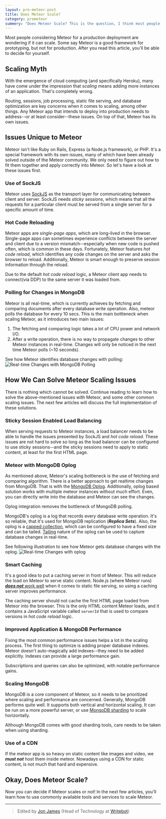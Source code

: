 ```yaml
---
layout: pro-meteor-post
title: Does Meteor Scale?
category: prometeor
summery: "Does Meteor Scale? This is the question, I think most people worried about Meteor. After you read this article, you can decide your own!"
---
```


Most people considering Meteor for a production deployment are wondering if it can scale. Some say Meteor is a good framework for prototyping, but not for production. After you read this article, you'll be able to decide for yourself.

## Scaling Myth

With the emergence of cloud computing (and specifically Heroku), many have come under the impression that _scaling_ means adding more instances of an application. That's completely wrong. 

Routing, sessions, job processing, static file serving, and database optimization are key concerns when it comes to scaling, among other things. Any Meteor app that intends to deploy into production needs to address--or at least consider--these issues. On top of that, Meteor has its own issues. 

## Issues Unique to Meteor

Meteor isn't like Ruby on Rails, Express (a Node.js framework), or PHP. It's a special framework with its own issues, many of which have been already solved outside of the Meteor community. We only need to figure out how to fit them together and apply correctly into Meteor. So let's have a look at these issues first.

### Use of SockJS

Meteor uses [SockJS](https://github.com/sockjs/sockjs-node) as the transport layer for communicating between client and server. SockJS needs _sticky sessions_, which means that all the requests for a particular client must be served from a single server for a specific amount of time.

### Hot Code Reloading

Meteor apps are _single-page apps_, which are long-lived in the browser. Single-page apps can sometimes experience conflicts between the server and client due to a version mismatch--especially when new code is pushed often, which is common in these days. Fortunately, Meteor features _hot code reload_, which identifies any code changes on the server and asks the browser to reload. Additionally, Meteor is smart enough to preserve session information through the reload.

Due to the default _hot code reload_ logic, a Meteor client app needs to connect(via DDP) to the same server it was loaded from.

### Polling for Changes in MongoDB

Meteor is all real-time, which is currently achieves by fetching and comparing documents after every database write operation. Also, meteor polls the database for every 10 secs. This is the main bottleneck when scaling Meteor, as it introduces two main issues:

1. The fetching and comparing logic takes a lot of CPU power and network I/O.
2. After a write operation, there is no way to propagate changes to other Meteor instances in real-time. Changes will only be noticed in the next time Meteor polls (~10 seconds).

See how Meteor identifies database changes with polling:
![Real-time Changes with MongoDB Polling](https://i.cloudup.com/NUonhQFdUh.png)

## How We Can Solve Meteor Scaling Issues

There is nothing which cannot be solved. Continue reading to learn how to solve the above-mentioned issues with Meteor, and some other common scaling issues. The next few articles will discuss the full implementation of these solutions.

### Sticky Session Enabled Load Balancing

When serving requests to Meteor instances, a load balancer needs to be able to handle the issues presented by SockJS and _hot code reload_. These issues are not hard to solve so long as the load balancer can be configured to use sticky sessions--and the sticky sessions need to apply to static content, at least for the first HTML page. 

### Meteor with MongoDB Oplog

As mentioned above, Meteor's scaling bottleneck is the use of fetching and comparing algorithm. There is a better approach to get realtime changes from MongoDB. That is with the [MongoDB Oplog](http://docs.mongodb.org/manual/core/replica-set-oplog/). Additionally, oplog based solution works with multiple meteor instances without much effort. Even, you can directly write into the database and Meteor can see the changes.

Oplog integration removes the bottleneck of MongoDB polling.

MongoDB's oplog is a log that records every database write operation. It's so reliable, that it's used for MongoDB replication (**_Replica Sets_**). Also, the oplog is a [capped collection](http://docs.mongodb.org/manual/core/capped-collections/), which can be configured to have a fixed size and can be tailed. [Tailing](http://docs.mongodb.org/manual/tutorial/create-tailable-cursor/) nature of the oplog can be used to capture database changes in real-time.

See following illustration to see how Meteor gets database changes with the oplog.
![Real-time Changes with oplog](https://i.cloudup.com/Qrw3Ezy2DE.png)

### Smart Caching

It's a good idea to put a caching server in front of Meteor. This will reduce the load on Meteor to serve static content. Node.js (where Meteor runs) [**_does not_** work well](http://www.quora.com/Node-js/What-are-the-disadvantages-of-using-Node-js-for-handling-static-resources/answer/Vineet-Markan) when it comes to static file serving, so using a caching server improves performance.

The caching server should not cache the first HTML page loaded from Meteor into the browser. This is the only HTML content Meteor loads, and it contains a JavaScript variable called `serverId` that is used to compare versions in _hot code reload_ logic.

### Improved Application & MongoDB Performance

Fixing the most common performance issues helps a lot in the scaling process. The first thing to optimize is adding proper database indexes. Meteor doesn't auto-magically add indexes--they need to be added explicitly. Indexes can provide a large performance gain. 

Subscriptions and queries can also be optimized, with notable performance gains.

### Scaling MongoDB

MongoDB is a core component of Meteor, so it needs to be prioritized where scaling and performance are concerned. Generally, MongoDB performs quite well. It supports both vertical and horizontal scaling. It can be run on a more powerful server, or use [MongoDB sharding](http://docs.mongodb.org/manual/sharding/) to scale horizontally. 

Although MongoDB comes with good sharding tools, care needs to be taken when using sharding.

### Use of a CDN

If the meteor app is so heavy on static content like images and video, we **_must not_** host them inside meteor. Nowadays using a CDN for static content, is not much that hard and expensive.

## Okay, Does Meteor Scale?

Now you can decide if Meteor scales or not! In the next few articles, you'll learn how to use commonly available tools and services to scale Meteor.

---------------

> Edited by [Jon James](https://twitter.com/jonjamz) (Head of Technology at [Writebot](http://writebot.com/))
